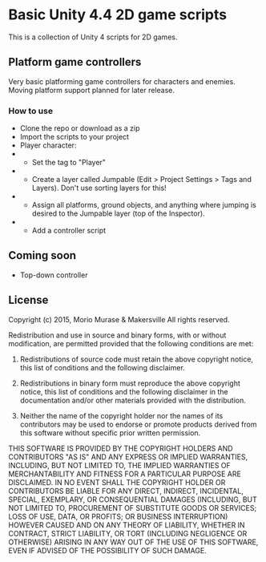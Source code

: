# Basic Unity 4.4 2D game scripts

This is a collection of Unity 4 scripts for 2D games.

## Platform game controllers
Very basic platforming game controllers for characters and enemies.
Moving platform support planned for later release.

### How to use
- Clone the repo or download as a zip
- Import the scripts to your project
- Player character:
- - Set the tag to "Player"
- - Create a layer called Jumpable (Edit > Project Settings > Tags and Layers). Don't use sorting layers for this!
- - Assign all platforms, ground objects, and anything where jumping is desired to the Jumpable layer (top of the Inspector).
- - Add a controller script

## Coming soon
- Top-down controller

## License

Copyright (c) 2015, Morio Murase & Makersville
All rights reserved.

Redistribution and use in source and binary forms, with or without modification, are permitted provided that the following conditions are met:

1. Redistributions of source code must retain the above copyright notice, this list of conditions and the following disclaimer.

2. Redistributions in binary form must reproduce the above copyright notice, this list of conditions and the following disclaimer in the documentation and/or other materials provided with the distribution.

3. Neither the name of the copyright holder nor the names of its contributors may be used to endorse or promote products derived from this software without specific prior written permission.

THIS SOFTWARE IS PROVIDED BY THE COPYRIGHT HOLDERS AND CONTRIBUTORS "AS IS" AND ANY EXPRESS OR IMPLIED WARRANTIES, INCLUDING, BUT NOT LIMITED TO, THE IMPLIED WARRANTIES OF MERCHANTABILITY AND FITNESS FOR A PARTICULAR PURPOSE ARE DISCLAIMED. IN NO EVENT SHALL THE COPYRIGHT HOLDER OR CONTRIBUTORS BE LIABLE FOR ANY DIRECT, INDIRECT, INCIDENTAL, SPECIAL, EXEMPLARY, OR CONSEQUENTIAL DAMAGES (INCLUDING, BUT NOT LIMITED TO, PROCUREMENT OF SUBSTITUTE GOODS OR SERVICES; LOSS OF USE, DATA, OR PROFITS; OR BUSINESS INTERRUPTION) HOWEVER CAUSED AND ON ANY THEORY OF LIABILITY, WHETHER IN CONTRACT, STRICT LIABILITY, OR TORT (INCLUDING NEGLIGENCE OR OTHERWISE) ARISING IN ANY WAY OUT OF THE USE OF THIS SOFTWARE, EVEN IF ADVISED OF THE POSSIBILITY OF SUCH DAMAGE.